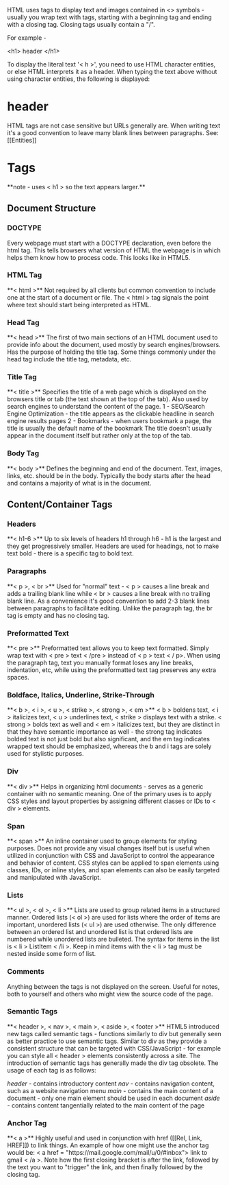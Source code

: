 HTML uses tags to display text and images contained in <> symbols - usually you wrap text with tags, starting with a beginning tag and ending with a closing tag. Closing tags usually contain a "/".

For example - <p>&lt;h1&gt; header &lt;/h1&gt;</p>
To display the literal text '< h >', you need to use HTML character entities, or else HTML interprets it as a header. When typing the text above without using character entities, the following is displayed:
<h1> header </h1>
HTML tags are not case sensitive but URLs generally are. When writing text it's a good convention to leave many blank lines between paragraphs.
See: [[Entities]]

<h1> Tags </h1>
**note - uses < h1 > so the text appears larger.**

<h2> Document Structure </h2>

<h3> DOCTYPE </h3>
Every webpage must start with a DOCTYPE declaration, even before the html tag. This tells browsers what version of HTML the webpage is in which helps them know how to process code. This looks like <!DOCTYPE html> in HTML5.

<h3> HTML Tag </h3>
**< html >**
Not required by all clients but common convention to include one at the start of a document or file. The < html > tag signals the point where text should start being interpreted as HTML. 

<h3> Head Tag </h3>
**< head >**
The first of two main sections of an HTML document used to provide info about the document, used mostly by search engines/browsers. Has the purpose of holding the title tag.
Some things commonly under the head tag include the title tag, metadata, etc.
<h3> Title Tag </h3>
**< title >**
Specifies the title of a web page which is displayed on the browsers title or tab (the text shown at the top of the tab). Also used by search engines to understand the content of the page. 
1 - SEO/Search Engine Optimization - the title appears as the clickable headline in search engine results pages
2 - Bookmarks - when users bookmark a page, the title is usually the default name of the bookmark
The title doesn't usually appear in the document itself but rather only at the top of the tab.

<h3> Body Tag </h3>
**< body >**
Defines the beginning and end of the document. Text, images, links, etc. should be in the body. Typically the body starts after the head and contains a majority of what is in the document.

<h2> Content/Container Tags </h3>
<h3> Headers </h3>
**< h1-6 >**
Up to six levels of headers h1 through h6 - h1 is the largest and they get progressively smaller. Headers are used for headings, not to make text bold - there is a specific tag to bold text.

<h3> Paragraphs </h3>
**< p >, < br >**
Used for "normal" text - < p > causes a line break and adds a trailing blank line while < br > causes a line break with no trailing blank line. As a convenience it's good convention to add 2-3 blank lines between paragraphs to facilitate editing. Unlike the paragraph tag, the br tag is empty and has no closing tag.

<h3> Preformatted Text </h3>
**< pre >**
Preformatted text allows you to keep text formatted. Simply wrap text with < pre > text < /pre > instead of < p > text < / p>. When using the paragraph tag, text you manually format loses any line breaks, indentation, etc, while using the preformatted text tag preserves any extra spaces.

<h3> Boldface, Italics, Underline, Strike-Through </h3>
**< b >, < i >, < u >, < strike >, < strong >, < em >**
< b > boldens text, < i > italicizes text, < u > underlines text, < strike > displays text with a strike. < strong > bolds text as well and < em > italicizes text, but they are distinct in that they have semantic importance as well - the strong tag indicates bolded text is not just bold but also significant, and the em tag indicates wrapped text should be emphasized, whereas the b and i tags are solely used for stylistic purposes.

<h3> Div </h3>
**< div >** 
Helps in organizing html documents - serves as a generic container with no semantic meaning. One of the primary uses is to apply CSS styles and layout properties by assigning different classes or IDs to < div > elements.

<h3> Span </h3>
**< span >** 
An inline container used to group elements for styling purposes. Does not provide any visual changes itself but is useful when utilized in conjunction with CSS and JavaScript to control the appearance and behavior of content. CSS styles can be applied to span elements using classes, IDs, or inline styles, and span elements can also be easily targeted and manipulated with JavaScript.

<h3> Lists </h3>
**< ul >, < ol >, < li >**
Lists are used to group related items in a structured manner. Ordered lists (< ol >) are used for lists where the order of items are important, unordered lists (< ul >) are used otherwise. 
The only difference between an ordered list and unordered list is that ordered lists are numbered while unordered lists are bulleted. 
The syntax for items in the list is < li > ListItem < /li >. Keep in mind items with the < li > tag must be nested inside some form of list.

<h3> Comments </h3>
<!-- text goes here -->
Anything between the tags is not displayed on the screen. Useful for notes, both to yourself and others who might view the source code of the page.

<h3> Semantic Tags </h3>
**< header >, < nav >, < main >, < aside >, < footer >**
HTML5 introduced new tags called semantic tags - functions similarly to div but generally seen as better practice to use semantic tags.
Similar to div as they provide a consistent structure that can be targeted with CSS/JavaScript - for example you can style all < header > elements consistently across a site.
The introduction of semantic tags has generally made the div tag obsolete. The usage of each tag is as follows:

*header* - contains introductory content 
*nav* - contains navigation content, such as a website navigation menu
*main* - contains the main content of a document - only one main element should be used in each document
*aside* - contains content tangentially related to the main content of the page

<h3> Anchor Tag </h3>
**< a >**
Highly useful and used in conjunction with href ([[Rel, Link, HREF]]) to link things. 
An example of how one might use the anchor tag would be: 
< a href = "https://mail.google.com/mail/u/0/#inbox"> link to gmail < /a >.
Note how the first closing bracket is after the link, followed by the text you want to "trigger" the link, and then finally followed by the closing tag.